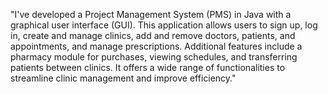 "I've developed a Project Management System (PMS) in Java with a graphical user interface
(GUI). This application allows users to sign up, log in, create and manage clinics, add and
remove doctors, patients, and appointments, and manage prescriptions. Additional features
include a pharmacy module for purchases, viewing schedules, and transferring patients between
clinics. It offers a wide range of functionalities to streamline clinic management and improve
efficiency."
